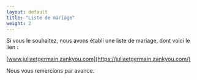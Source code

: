 ```yaml
---
layout: default
title: "Liste de mariage"
weight: 2
---
```



Si vous le souhaitez, nous avons établi une liste de mariage, dont voici le lien :  

[www.juliaetgermain.zankyou.com](https://juliaetgermain.zankyou.com/)

Nous vous remercions par avance.
